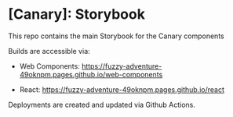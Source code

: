 # [Canary]: Storybook

This repo contains the main Storybook for the Canary components

Builds are accessible via: 

- Web Components: https://fuzzy-adventure-49oknpm.pages.github.io/web-components

- React: https://fuzzy-adventure-49oknpm.pages.github.io/react

Deployments are created and updated via Github Actions.